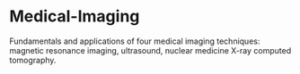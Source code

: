 # Medical-Imaging

Fundamentals and applications of four medical imaging techniques: magnetic resonance imaging, ultrasound, nuclear medicine X-ray computed tomography.
